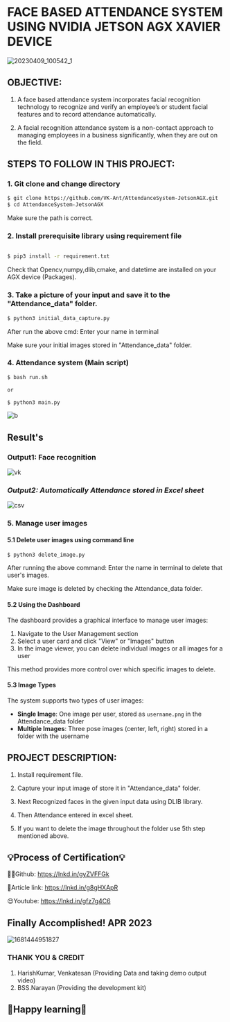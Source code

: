 # **FACE BASED ATTENDANCE SYSTEM USING NVIDIA JETSON AGX XAVIER DEVICE**

![20230409_100542_1](https://user-images.githubusercontent.com/75832198/230754595-8df2c106-41a3-4782-acce-9d3b63601444.jpg)


## **OBJECTIVE:**

1. A face based attendance system incorporates facial recognition technology to recognize and verify an employee’s or student facial features and to record attendance automatically. 

2. A facial recognition attendance system is a non-contact approach to managing employees in a business significantly, when they are out on the field.


## **STEPS TO FOLLOW IN THIS PROJECT:**

### **1. Git clone and change directory**

```bash
$ git clone https://github.com/VK-Ant/AttendanceSystem-JetsonAGX.git
$ cd AttendanceSystem-JetsonAGX
```
Make sure the path is correct.

### **2. Install prerequisite library using requirement file**

```bash

$ pip3 install -r requirement.txt

```
Check that Opencv,numpy,dlib,cmake, and datetime are installed on your AGX device (Packages).

### **3. Take a picture of your input and save it to the "Attendance_data" folder.**

```bash
$ python3 initial_data_capture.py
```
After run the above cmd: Enter your name in terminal

Make sure your initial images stored in "Attendance_data" folder.

### **4. Attendance system (Main script)**

```bash
$ bash run.sh

or

$ python3 main.py
```

![b](https://user-images.githubusercontent.com/75832198/230757347-01e0a9a9-5799-4fd0-80e4-69de74837703.png)


## **Result's**

### **Output1: Face recognition**

![vk](https://user-images.githubusercontent.com/75832198/230756159-20a50b3e-a8ee-4c14-9a51-5ac2c8a295ac.png)

### ***Output2: Automatically Attendance stored in Excel sheet***

![csv](https://user-images.githubusercontent.com/75832198/230755026-83840a34-af75-407f-9c64-46880c5928c0.png)

### **5. Manage user images**

#### **5.1 Delete user images using command line**

```bash
$ python3 delete_image.py
```
After running the above command: Enter the name in terminal to delete that user's images.

Make sure image is deleted by checking the Attendance_data folder.

#### **5.2 Using the Dashboard**

The dashboard provides a graphical interface to manage user images:

1. Navigate to the User Management section
2. Select a user card and click "View" or "Images" button
3. In the image viewer, you can delete individual images or all images for a user

This method provides more control over which specific images to delete.

#### **5.3 Image Types**

The system supports two types of user images:
- **Single Image**: One image per user, stored as `username.png` in the Attendance_data folder
- **Multiple Images**: Three pose images (center, left, right) stored in a folder with the username

## **PROJECT DESCRIPTION:**

1. Install requirement file.

2. Capture your input image of store it in "Attendance_data" folder. 

3. Next Recognized faces in the given input data using DLIB library.

4. Then Attendance entered in excel sheet.

5. If you want to delete the image throughout the folder use 5th step mentioned above.

## **💡Process of Certification💡**

🧑‍💻Github: https://lnkd.in/gyZVFFGk

📃Article link: https://lnkd.in/g8gHXApR

😍Youtube: https://lnkd.in/gfz7g4C6

## **Finally Accomplished! APR 2023**

![1681444951827](https://github.com/VK-Ant/AttendanceSystem-JetsonAGX/assets/75832198/7fd2fe7b-a806-4c7e-a843-760ee05c5bb2)


### **THANK YOU & CREDIT**

1. HarishKumar, Venkatesan (Providing Data and taking demo output video) 
2. BSS.Narayan (Providing the development kit)

## **🤗Happy learning🤗**

